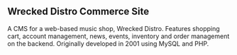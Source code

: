 Wrecked Distro Commerce Site
---
A CMS for a web-based music shop, Wrecked Distro.  Features shopping cart, account management, news, events, inventory and order management on the backend.  Originally developed in 2001 using MySQL and PHP.
